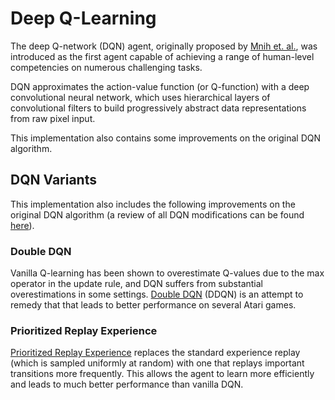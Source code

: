 [1]: https://www.nature.com/articles/nature14236
[2]: https://arxiv.org/abs/1710.02298
[3]: https://arxiv.org/abs/1509.06461
[4]: https://arxiv.org/abs/1511.06581
[5]: https://arxiv.org/abs/1511.05952

# Deep Q-Learning

The deep Q-network (DQN) agent, originally proposed by [Mnih et. al.][1], was introduced as the first agent capable of
achieving a range of human-level competencies on numerous challenging tasks.

DQN approximates the action-value function (or Q-function) with a deep convolutional neural network, which uses
hierarchical layers of convolutional filters to build progressively abstract data representations from raw pixel input.

This implementation also contains some improvements on the original DQN algorithm.

## DQN Variants

This implementation also includes the following improvements on the original DQN algorithm (a review of all DQN
modifications can be found [here][2]).

### Double DQN

Vanilla Q-learning has been shown to overestimate Q-values due to the max operator in the update rule, and DQN
suffers from substantial overestimations  in some settings. [Double DQN][3] (DDQN) is an attempt to remedy that that
leads to better performance on several Atari games.
 
### Prioritized Replay Experience

[Prioritized Replay Experience][5] replaces the standard experience replay
(which is sampled uniformly at random) with one that replays important
transitions more frequently. This allows the agent to learn more
efficiently and leads to much better performance than vanilla DQN.